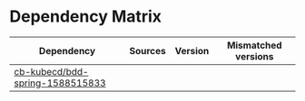 # Dependency Matrix

Dependency | Sources | Version | Mismatched versions
---------- | ------- | ------- | -------------------
[cb-kubecd/bdd-spring-1588515833](https://github.com/cb-kubecd/bdd-spring-1588515833.git) |  | []() | 
